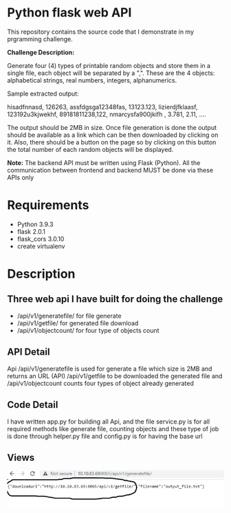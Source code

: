 
# Python flask web API
This repository contains the source code that I demonstrate in my prgramming challenge.

**Challenge Description:**

Generate four (4) types of printable random objects and store them in a single file, each object will be separated by a ",".  These are the 4 objects: alphabetical strings, real numbers, integers, alphanumerics.

Sample extracted output:

hisadfnnasd, 126263, assfdgsga12348fas, 13123.123, lizierdjfklaasf, 123192u3kjwekhf, 89181811238,122, nmarcysfa900jkifh  , 3.781, 2.11, ....

The output should be 2MB in size. Once file generation is done the output should be available as a link which can be then downloaded by clicking on it. Also, there should be a button on the page so by clicking on this button the total number of each random objects will be displayed.

**Note:** The backend API must be written using Flask (Python). All the communication between frontend and backend MUST be done via these APIs only

# Requirements
* Python 3.9.3
* flask 2.0.1
* flask_cors 3.0.10
* create virtualenv 


# Description
## Three web api I have built for doing the challenge
* /api/v1/generatefile/ for file generate 
* /api/v1/getfile/  for generated file download
* /api/v1/objectcount/ for four type of objects count

## API Detail
Api /api/v1/generatefile is used for generate a file which size is 2MB and returns an URL (API) /api/v1/getfile to be downloaded the generated file
and /api/v1/objectcount counts four types of object already generated

## Code Detail
I have written app.py for building all Api, and the file service.py is for all required methods like generate file, counting objects and these type of job is done through helper.py file and config.py is for having the base url 

## Views

![](/images/file_generate.PNG)




